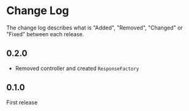 # Change Log

The change log describes what is "Added", "Removed", "Changed" or "Fixed" between each release. 

## 0.2.0

- Removed controller and created `ResponseFactory`

## 0.1.0

First release
